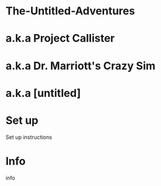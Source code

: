 # The-Untitled-Adventures
# a.k.a Project Callister
# a.k.a Dr. Marriott's Crazy Sim
# a.k.a [untitled]

# Set up
Set up instructions

# Info
info